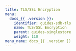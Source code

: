 ```yaml
---
title: TLS/SSL Encryption
menu:
  docs_{{ .version }}:
    identifier: guides-sdb-tls
    name: TLS/SSL Encryption
    parent: guides-singlestore
    weight: 110
menu_name: docs_{{ .version }}
---
```

